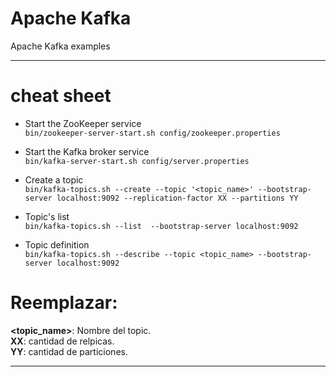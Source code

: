 # Apache Kafka 
Apache Kafka examples

---  

# cheat sheet

+ Start the ZooKeeper service  
```bin/zookeeper-server-start.sh config/zookeeper.properties```   

+ Start the Kafka broker service  
```bin/kafka-server-start.sh config/server.properties```  

+ Create a topic  
```bin/kafka-topics.sh --create --topic '<topic_name>' --bootstrap-server localhost:9092 --replication-factor XX --partitions YY```   

+ Topic's list  
```bin/kafka-topics.sh --list  --bootstrap-server localhost:9092```  

+ Topic definition  
```bin/kafka-topics.sh --describe --topic <topic_name> --bootstrap-server localhost:9092```   


# Reemplazar:  
**<topic_name>**: Nombre del topic.  
**XX**: cantidad de relpicas.  
**YY**: cantidad de particiones.  

--- 
